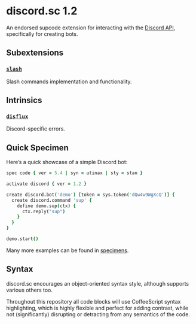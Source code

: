 # discord.sc 1.2
An endorsed supcode extension for interacting with the [Discord API](https://discord.com/developers/docs), specifically for creating bots.

## Subextensions

### [`slash`](slash)
Slash commands implementation and functionality.

## Intrinsics

### [`disflux`](disflux)
Discord-specific errors.

## Quick Specimen
Here’s a quick showcase of a simple Discord bot:

```coffee
spec code { ver = 5.4 | syn = utinax | sty = stan }

activate discord { ver = 1.2 }

create discord.bot('demo') [token = sys.token('dQw4w9WgXcQ')] {
  create discord.command 'sup' {
    define demo.sup(ctx) {
      ctx.reply("sup")
    }
  }
}

demo.start()
```

Many more examples can be found in [specimens](specimens).

## Syntax
discord.sc encourages an object-oriented syntax style, although supports various others too.

Throughout this repository all code blocks will use CoffeeScript syntax highlighting, which is highly flexible and perfect for adding contrast, while not (significantly) disrupting or detracting from any semantics of the code.
